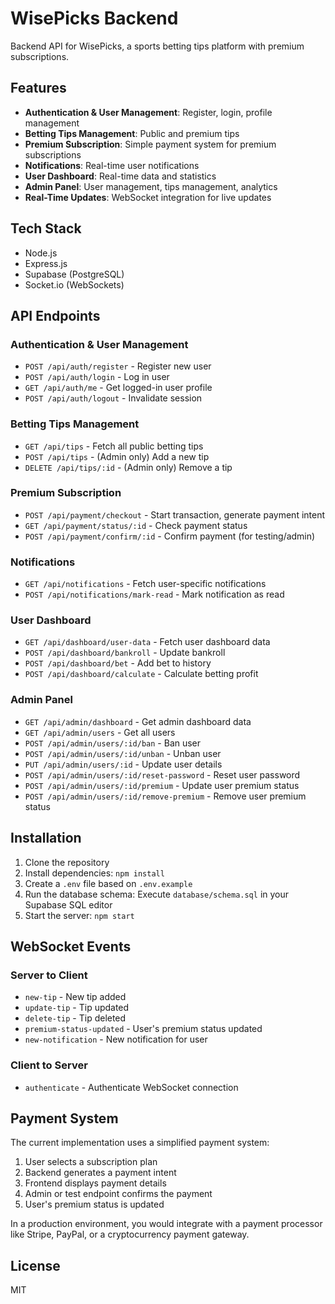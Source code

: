 # WisePicks Backend

Backend API for WisePicks, a sports betting tips platform with premium subscriptions.

## Features

- **Authentication & User Management**: Register, login, profile management
- **Betting Tips Management**: Public and premium tips
- **Premium Subscription**: Simple payment system for premium subscriptions
- **Notifications**: Real-time user notifications
- **User Dashboard**: Real-time data and statistics
- **Admin Panel**: User management, tips management, analytics
- **Real-Time Updates**: WebSocket integration for live updates

## Tech Stack

- Node.js
- Express.js
- Supabase (PostgreSQL)
- Socket.io (WebSockets)

## API Endpoints

### Authentication & User Management
- `POST /api/auth/register` - Register new user
- `POST /api/auth/login` - Log in user
- `GET /api/auth/me` - Get logged-in user profile
- `POST /api/auth/logout` - Invalidate session

### Betting Tips Management
- `GET /api/tips` - Fetch all public betting tips
- `POST /api/tips` - (Admin only) Add a new tip
- `DELETE /api/tips/:id` - (Admin only) Remove a tip

### Premium Subscription
- `POST /api/payment/checkout` - Start transaction, generate payment intent
- `GET /api/payment/status/:id` - Check payment status
- `POST /api/payment/confirm/:id` - Confirm payment (for testing/admin)

### Notifications
- `GET /api/notifications` - Fetch user-specific notifications
- `POST /api/notifications/mark-read` - Mark notification as read

### User Dashboard
- `GET /api/dashboard/user-data` - Fetch user dashboard data
- `POST /api/dashboard/bankroll` - Update bankroll
- `POST /api/dashboard/bet` - Add bet to history
- `POST /api/dashboard/calculate` - Calculate betting profit

### Admin Panel
- `GET /api/admin/dashboard` - Get admin dashboard data
- `GET /api/admin/users` - Get all users
- `POST /api/admin/users/:id/ban` - Ban user
- `POST /api/admin/users/:id/unban` - Unban user
- `PUT /api/admin/users/:id` - Update user details
- `POST /api/admin/users/:id/reset-password` - Reset user password
- `POST /api/admin/users/:id/premium` - Update user premium status
- `POST /api/admin/users/:id/remove-premium` - Remove user premium status

## Installation

1. Clone the repository
2. Install dependencies: `npm install`
3. Create a `.env` file based on `.env.example`
4. Run the database schema: Execute `database/schema.sql` in your Supabase SQL editor
5. Start the server: `npm start`

## WebSocket Events

### Server to Client
- `new-tip` - New tip added
- `update-tip` - Tip updated
- `delete-tip` - Tip deleted
- `premium-status-updated` - User's premium status updated
- `new-notification` - New notification for user

### Client to Server
- `authenticate` - Authenticate WebSocket connection

## Payment System

The current implementation uses a simplified payment system:

1. User selects a subscription plan
2. Backend generates a payment intent
3. Frontend displays payment details
4. Admin or test endpoint confirms the payment
5. User's premium status is updated

In a production environment, you would integrate with a payment processor like Stripe, PayPal, or a cryptocurrency payment gateway.

## License

MIT

